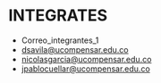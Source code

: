 # INTEGRATES
* Correo_integrantes_1
* dsavila@ucompensar.edu.co
* nicolasgarcia@ucompensar.edu.co
* jpablocuellar@ucompensar.edu.co
